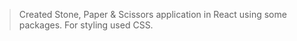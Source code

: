> Created Stone, Paper & Scissors application in React using some packages.
> For styling used CSS.
